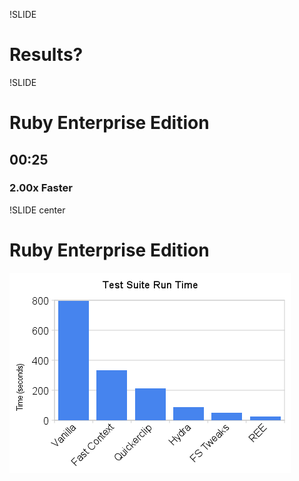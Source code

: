 !SLIDE
# Results?

!SLIDE
# Ruby Enterprise Edition
## **00:25**
### 2.00x Faster

!SLIDE center
# Ruby Enterprise Edition
![results.png](results.png)

